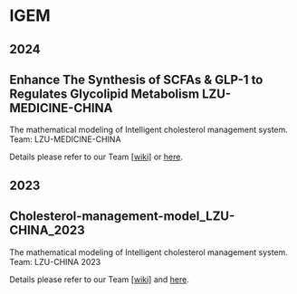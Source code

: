 # IGEM

## 2024
## Enhance The Synthesis of SCFAs & GLP-1 to Regulates Glycolipid Metabolism LZU-MEDICINE-CHINA

The mathematical modeling of Intelligent cholesterol management system. Team: LZU-MEDICINE-CHINA 

Details please refer to our Team [[wiki]](https://2024.igem.wiki/lzu-medicine-china/) or [here](https://github.com/01yzzyu/IGEM/tree/main/IGEM2024).

## 2023
## Cholesterol-management-model_LZU-CHINA_2023

The mathematical modeling of Intelligent cholesterol management system. Team: LZU-CHINA 2023

Details please refer to our Team [[wiki]](https://2023.igem.wiki/lzu-china/) and [here](https://github.com/01yzzyu/IGEM/tree/main/igem2023). 

